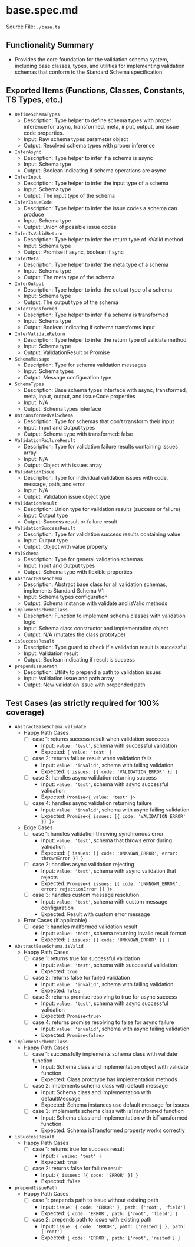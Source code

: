 # base.spec.md

Source File: `./base.ts`

## Functionality Summary
- Provides the core foundation for the validation schema system, including base classes, types, and utilities for implementing validation schemas that conform to the Standard Schema specification.

## Exported Items (Functions, Classes, Constants, TS Types, etc.)
- `DefineSchemaTypes`
  - Description: Type helper to define schema types with proper inference for async, transformed, meta, input, output, and issue code properties.
  - Input: Raw schema types parameter object
  - Output: Resolved schema types with proper inference
- `InferAsync`
  - Description: Type helper to infer if a schema is async
  - Input: Schema type
  - Output: Boolean indicating if schema operations are async
- `InferInput`
  - Description: Type helper to infer the input type of a schema
  - Input: Schema type
  - Output: The input type of the schema
- `InferIssueCode`
  - Description: Type helper to infer the issue codes a schema can produce
  - Input: Schema type
  - Output: Union of possible issue codes
- `InferIsValidReturn`
  - Description: Type helper to infer the return type of isValid method
  - Input: Schema type
  - Output: Promise<boolean> if async, boolean if sync
- `InferMeta`
  - Description: Type helper to infer the meta type of a schema
  - Input: Schema type
  - Output: The meta type of the schema
- `InferOutput`
  - Description: Type helper to infer the output type of a schema
  - Input: Schema type
  - Output: The output type of the schema
- `InferTransformed`
  - Description: Type helper to infer if a schema is transformed
  - Input: Schema type
  - Output: Boolean indicating if schema transforms input
- `InferValidateReturn`
  - Description: Type helper to infer the return type of validate method
  - Input: Schema type
  - Output: ValidationResult or Promise<ValidationResult>
- `SchemaMessage`
  - Description: Type for schema validation messages
  - Input: Schema types
  - Output: Message configuration type
- `SchemaTypes`
  - Description: Base schema types interface with async, transformed, meta, input, output, and issueCode properties
  - Input: N/A
  - Output: Schema types interface
- `UntransformedValSchema`
  - Description: Type for schemas that don't transform their input
  - Input: Input and Output types
  - Output: Schema type with transformed: false
- `ValidationFailureResult`
  - Description: Type for validation failure results containing issues array
  - Input: N/A
  - Output: Object with issues array
- `ValidationIssue`
  - Description: Type for individual validation issues with code, message, path, and error
  - Input: N/A
  - Output: Validation issue object type
- `ValidationResult`
  - Description: Union type for validation results (success or failure)
  - Input: Output type
  - Output: Success result or failure result
- `ValidationSuccessResult`
  - Description: Type for validation success results containing value
  - Input: Output type
  - Output: Object with value property
- `ValSchema`
  - Description: Type for general validation schemas
  - Input: Input and Output types
  - Output: Schema type with flexible properties
- `AbstractBaseSchema`
  - Description: Abstract base class for all validation schemas, implements Standard Schema V1
  - Input: Schema types configuration
  - Output: Schema instance with validate and isValid methods
- `implementSchemaClass`
  - Description: Function to implement schema classes with validation logic
  - Input: Schema class constructor and implementation object
  - Output: N/A (mutates the class prototype)
- `isSuccessResult`
  - Description: Type guard to check if a validation result is successful
  - Input: Validation result
  - Output: Boolean indicating if result is success
- `prependIssuePath`
  - Description: Utility to prepend a path to validation issues
  - Input: Validation issue and path array
  - Output: New validation issue with prepended path

## Test Cases (as strictly required for 100% coverage)
- `AbstractBaseSchema.validate`
  - Happy Path Cases
    - [ ] case 1: returns success result when validation succeeds
      - Input: `value: 'test'`, schema with successful validation
      - Expected: `{ value: 'test' }`
    - [ ] case 2: returns failure result when validation fails
      - Input: `value: 'invalid'`, schema with failing validation
      - Expected: `{ issues: [{ code: 'VALIDATION_ERROR' }] }`
    - [ ] case 3: handles async validation returning success
      - Input: `value: 'test'`, schema with async successful validation
      - Expected: `Promise<{ value: 'test' }>`
    - [ ] case 4: handles async validation returning failure
      - Input: `value: 'invalid'`, schema with async failing validation
      - Expected: `Promise<{ issues: [{ code: 'VALIDATION_ERROR' }] }>`
  - Edge Cases
    - [ ] case 1: handles validation throwing synchronous error
      - Input: `value: 'test'`, schema that throws error during validation
      - Expected: `{ issues: [{ code: 'UNKNOWN_ERROR', error: thrownError }] }`
    - [ ] case 2: handles async validation rejecting
      - Input: `value: 'test'`, schema with async validation that rejects
      - Expected: `Promise<{ issues: [{ code: 'UNKNOWN_ERROR', error: rejectionError }] }>`
    - [ ] case 3: handles custom message resolution
      - Input: `value: 'test'`, schema with custom message configuration
      - Expected: Result with custom error message
  - Error Cases (if applicable)
    - [ ] case 1: handles malformed validation result
      - Input: `value: 'test'`, schema returning invalid result format
      - Expected: `{ issues: [{ code: 'UNKNOWN_ERROR' }] }`
- `AbstractBaseSchema.isValid`
  - Happy Path Cases
    - [ ] case 1: returns true for successful validation
      - Input: `value: 'test'`, schema with successful validation
      - Expected: `true`
    - [ ] case 2: returns false for failed validation
      - Input: `value: 'invalid'`, schema with failing validation
      - Expected: `false`
    - [ ] case 3: returns promise resolving to true for async success
      - Input: `value: 'test'`, schema with async successful validation
      - Expected: `Promise<true>`
    - [ ] case 4: returns promise resolving to false for async failure
      - Input: `value: 'invalid'`, schema with async failing validation
      - Expected: `Promise<false>`
- `implementSchemaClass`
  - Happy Path Cases
    - [ ] case 1: successfully implements schema class with validate function
      - Input: Schema class and implementation object with validate function
      - Expected: Class prototype has implementation methods
    - [ ] case 2: implements schema class with default message
      - Input: Schema class and implementation with defaultMessage
      - Expected: Schema instances use default message for issues
    - [ ] case 3: implements schema class with isTransformed function
      - Input: Schema class and implementation with isTransformed function
      - Expected: Schema isTransformed property works correctly
- `isSuccessResult`
  - Happy Path Cases
    - [ ] case 1: returns true for success result
      - Input: `{ value: 'test' }`
      - Expected: `true`
    - [ ] case 2: returns false for failure result
      - Input: `{ issues: [{ code: 'ERROR' }] }`
      - Expected: `false`
- `prependIssuePath`
  - Happy Path Cases
    - [ ] case 1: prepends path to issue without existing path
      - Input: `issue: { code: 'ERROR' }, path: ['root', 'field']`
      - Expected: `{ code: 'ERROR', path: ['root', 'field'] }`
    - [ ] case 2: prepends path to issue with existing path
      - Input: `issue: { code: 'ERROR', path: ['nested'] }, path: ['root']`
      - Expected: `{ code: 'ERROR', path: ['root', 'nested'] }`
